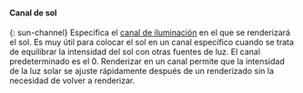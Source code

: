 
#### Canal de sol
{: sun-channel}
Especifica el [canal de iluminación](lights-tab.html#channel) en el que se renderizará el sol. Es muy útil para colocar el sol en un canal específico cuando se trata de equilibrar la intensidad del sol con otras fuentes de luz. El canal predeterminado es el 0. Renderizar en un canal permite que la intensidad de la luz solar se ajuste rápidamente después de un renderizado sin la necesidad de volver a renderizar.